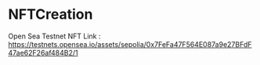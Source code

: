 # NFTCreation
Open Sea Testnet NFT Link : https://testnets.opensea.io/assets/sepolia/0x7FeFa47F564E087a9e27BFdF47ae62F26af484B2/1
